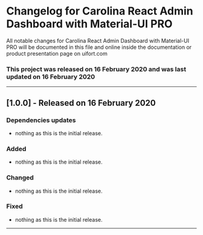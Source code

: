 # Changelog for Carolina React Admin Dashboard with Material-UI PRO

All notable changes for Carolina React Admin Dashboard with Material-UI PRO will be documented in this file and online inside the documentation or product presentation page on uifort.com

### This project was released on 16 February 2020 and was last updated on 16 February 2020

----------------------------------------------

## [1.0.0] - Released on 16 February 2020

### Dependencies updates
- nothing as this is the initial release.
### Added
- nothing as this is the initial release.
### Changed
- nothing as this is the initial release.
### Fixed
- nothing as this is the initial release.
----------------------------------------------
